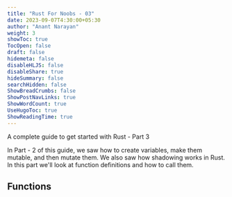 ```yaml
---
title: "Rust For Noobs - 03"
date: 2023-09-07T4:30:00+05:30
author: "Anant Narayan"
weight: 3
showToc: true
TocOpen: false
draft: false
hidemeta: false
disableHLJS: false
disableShare: true
hideSummary: false
searchHidden: false
ShowBreadCrumbs: false
ShowPostNavLinks: true
ShowWordCount: true
UseHugoToc: true
ShowReadingTime: true
---
```


A complete guide to get started with Rust - Part 3

<!--more-->

In Part - 2 of this guide, we saw how to create variables, make them mutable, and then mutate them. We also saw how shadowing works in Rust. In this part we'll look at function definitions and how to call them.

## Functions
